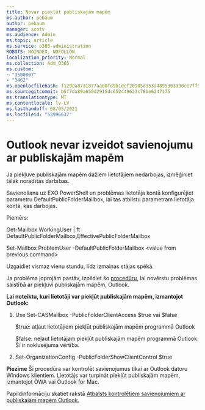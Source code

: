 ```yaml
---
title: Nevar piekļūt publiskajām mapēm
ms.author: pebaum
author: pebaum
manager: scotv
ms.audience: Admin
ms.topic: article
ms.service: o365-administration
ROBOTS: NOINDEX, NOFOLLOW
localization_priority: Normal
ms.collection: Adm_O365
ms.custom:
- "3500007"
- "3462"
ms.openlocfilehash: f129da8731877aa00fd9b1dcf20905d353a4895303390ce7ff5642a8ff3ccbc2
ms.sourcegitcommit: b5f7da89a650d2915dc652449623c78be6247175
ms.translationtype: MT
ms.contentlocale: lv-LV
ms.lasthandoff: 08/05/2021
ms.locfileid: "53996637"
---
```

# <a name="outlook-cannot-connect-to-public-folders"></a>Outlook nevar izveidot savienojumu ar publiskajām mapēm

Ja piekļuve publiskajām mapēm dažiem lietotājiem nedarbojas, izmēģiniet tālāk norādītās darbības.

Savienošana uz EXO PowerShell un problēmas lietotāja kontā konfigurējiet parametru DefaultPublicFolderMailbox, lai tas atbilstu parametram lietotāja kontā, kas darbojas.

Piemērs:

Get-Mailbox WorkingUser | ft DefaultPublicFolderMailbox,EffectivePublicFolderMailbox

Set-Mailbox ProblemUser -DefaultPublicFolderMailbox \<value from previous command>

Uzgaidiet vismaz vienu stundu, līdz izmaiņas stājas spēkā.

Ja problēma joprojām pastāv, izpildiet šo [procedūru,](https://aka.ms/pfcte) lai novērstu problēmas saistībā ar piekļuvi publiskajām mapēm, Outlook.
 
**Lai noteiktu, kuri lietotāji var piekļūt publiskajām mapēm, izmantojot Outlook:**

1.  Use Set-CASMailbox <mailboxname> -PublicFolderClientAccess $true vai $false  
      
    $true: atļaut lietotājiem piekļūt publiskajām mapēm programmā Outlook  
      
    $false: neļaut lietotājam piekļūt publiskajām mapēm programmā Outlook. Šī ir noklusējuma vērtība.  
        
2.  Set-OrganizationConfig -PublicFolderShowClientControl $true   
      
**Piezīme** Šī procedūra var kontrolēt savienojumus tikai ar Outlook datoru Windows klientiem. Lietotājs var turpināt piekļūt publiskajām mapēm, izmantojot OWA vai Outlook for Mac.
 
Papildinformāciju skatiet rakstā [Atbalsts kontrolētiem savienojumiem ar publiskajām mapēm Outlook.](https://aka.ms/controlpf)